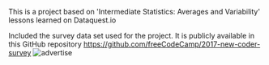 This is a project based on 'Intermediate Statistics: Averages and Variability' lessons learned on Dataquest.io

Included the survey data set used for the project. It is publicly available in this GitHub repository https://github.com/freeCodeCamp/2017-new-coder-survey
![advertise](https://user-images.githubusercontent.com/79214748/228033924-62b8ebf8-782c-4fa3-b76a-d30c402d608b.jpg)
